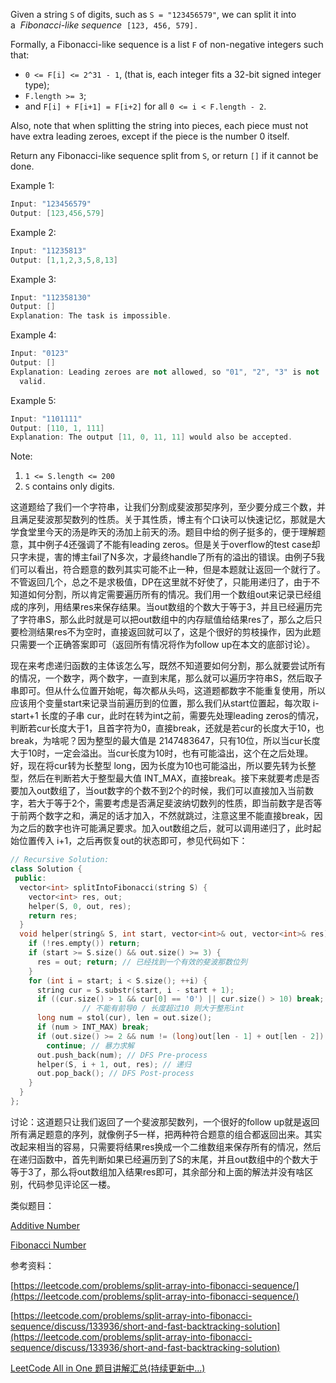 Given a string `S` of digits, such as `S = "123456579"`, we can split it into a  _Fibonacci-like sequence_  `[123, 456, 579].`

Formally, a Fibonacci-like sequence is a list `F` of non-negative integers such that:

- `0 <= F[i] <= 2^31 - 1`, (that is, each integer fits a 32-bit signed integer type);
- `F.length >= 3`;
- and `F[i] + F[i+1] = F[i+2]` for all `0 <= i < F.length - 2`.

Also, note that when splitting the string into pieces, each piece must not have extra leading zeroes, except if the piece is the number 0 itself.

Return any Fibonacci-like sequence split from `S`, or return `[]` if it cannot be done.

Example 1:

```cpp
Input: "123456579"
Output: [123,456,579]
```

Example 2:

```cpp
Input: "11235813"
Output: [1,1,2,3,5,8,13]
```

Example 3:

```cpp
Input: "112358130"
Output: []
Explanation: The task is impossible.
```

Example 4:

```cpp
Input: "0123"
Output: []
Explanation: Leading zeroes are not allowed, so "01", "2", "3" is not
  valid.
```

Example 5:

```cpp
Input: "1101111"
Output: [110, 1, 111]
Explanation: The output [11, 0, 11, 11] would also be accepted.
```

Note:

1. `1 <= S.length <= 200`
1. `S` contains only digits.

这道题给了我们一个字符串，让我们分割成斐波那契序列，至少要分成三个数，并且满足斐波那契数列的性质。关于其性质，博主有个口诀可以快速记忆，那就是大学食堂里今天的汤是昨天的汤加上前天的汤。题目中给的例子挺多的，便于理解题意，其中例子4还强调了不能有leading zeros。但是关于overflow的test case却只字未提，害的博主fail了N多次，才最终handle了所有的溢出的错误。由例子5我们可以看出，符合题意的数列其实可能不止一种，但是本题就让返回一个就行了。不管返回几个，总之不是求极值，DP在这里就不好使了，只能用递归了，由于不知道如何分割，所以肯定需要遍历所有的情况。我们用一个数组out来记录已经组成的序列，用结果res来保存结果。当out数组的个数大于等于3，并且已经遍历完了字符串S，那么此时就是可以把out数组中的内存赋值给结果res了，那么之后只要检测结果res不为空时，直接返回就可以了，这是个很好的剪枝操作，因为此题只需要一个正确答案即可（返回所有情况将作为follow up在本文的底部讨论）。

现在来考虑递归函数的主体该怎么写，既然不知道要如何分割，那么就要尝试所有的情况，一个数字，两个数字，一直到末尾，那么就可以遍历字符串S，然后取子串即可。但从什么位置开始呢，每次都从头吗，这道题都数字不能重复使用，所以应该用个变量start来记录当前遍历到的位置，那么我们从start位置起，每次取 i-start+1 长度的子串 cur，此时在转为int之前，需要先处理leading zeros的情况，判断若cur长度大于1，且首字符为0，直接break，还就是若cur的长度大于10，也break，为啥呢？因为整型的最大值是 2147483647，只有10位，所以当cur长度大于10时，一定会溢出。当cur长度为10时，也有可能溢出，这个在之后处理。好，现在将cur转为长整型 long，因为长度为10也可能溢出，所以要先转为长整型，然后在判断若大于整型最大值 INT_MAX，直接break。接下来就要考虑是否要加入out数组了，当out数字的个数不到2个的时候，我们可以直接加入当前数字，若大于等于2个，需要考虑是否满足斐波纳切数列的性质，即当前数字是否等于前两个数字之和，满足的话才加入，不然就跳过，注意这里不能直接break，因为之后的数字也许可能满足要求。加入out数组之后，就可以调用递归了，此时起始位置传入 i+1，之后再恢复out的状态即可，参见代码如下：

```cpp
// Recursive Solution:
class Solution {
 public:
  vector<int> splitIntoFibonacci(string S) {
    vector<int> res, out;
    helper(S, 0, out, res);
    return res;
  }
  void helper(string& S, int start, vector<int>& out, vector<int>& res) {
    if (!res.empty()) return;
    if (start >= S.size() && out.size() >= 3) {
      res = out; return; // 已经找到一个有效的斐波那数位列
    }
    for (int i = start; i < S.size(); ++i) {
      string cur = S.substr(start, i - start + 1);
      if ((cur.size() > 1 && cur[0] == '0') || cur.size() > 10) break;
				// 不能有前导0 / 长度超过10 则大于整形int
      long num = stol(cur), len = out.size();
      if (num > INT_MAX) break;
      if (out.size() >= 2 && num != (long)out[len - 1] + out[len - 2])
        continue; // 暴力求解
      out.push_back(num); // DFS Pre-process
      helper(S, i + 1, out, res); // 递归
      out.pop_back(); // DFS Post-process
    }
  }
};
```

讨论：这道题只让我们返回了一个斐波那契数列，一个很好的follow up就是返回所有满足题意的序列，就像例子5一样，把两种符合题意的组合都返回出来。其实改起来相当的容易，只需要将结果res换成一个二维数组来保存所有的情况，然后在递归函数中，首先判断如果已经遍历到了S的末尾，并且out数组中的个数大于等于3了，那么将out数组加入结果res即可，其余部分和上面的解法并没有啥区别，代码参见评论区一楼。

类似题目：

[Additive Number](http://www.cnblogs.com/grandyang/p/4974115.html)

[Fibonacci Number](https://www.cnblogs.com/grandyang/p/10306787.html)

参考资料：

[https://leetcode.com/problems/split-array-into-fibonacci-sequence/](https://leetcode.com/problems/split-array-into-fibonacci-sequence/)

[https://leetcode.com/problems/split-array-into-fibonacci-sequence/discuss/133936/short-and-fast-backtracking-solution](https://leetcode.com/problems/split-array-into-fibonacci-sequence/discuss/133936/short-and-fast-backtracking-solution)

[LeetCode All in One 题目讲解汇总(持续更新中...)](http://www.cnblogs.com/grandyang/p/4606334.html)

